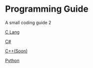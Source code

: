 <link rel="stylesheet" href="https://actwu.github.io/neu/n.css"/>

# Programming Guide
A small coding guide 2

[C Lang](/c.md)

[C#](/c#.md)

[C++(Soon)]()

[Python](/py.md)
